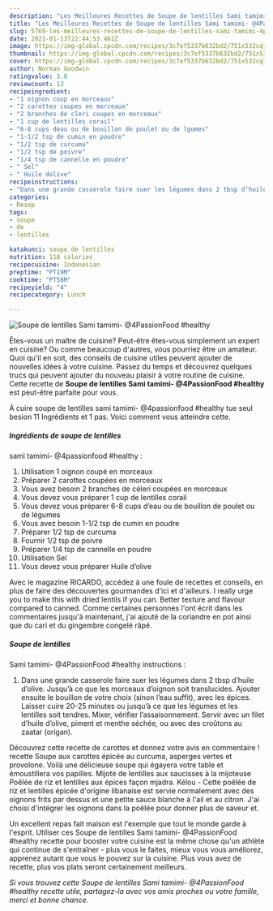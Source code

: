 ```yaml
---
description: "Les Meilleures Recettes de Soupe de lentilles Sami tamimi- @4PassionFood #healthy"
title: "Les Meilleures Recettes de Soupe de lentilles Sami tamimi- @4PassionFood #healthy"
slug: 5769-les-meilleures-recettes-de-soupe-de-lentilles-sami-tamimi-4passionfood-healthy
date: 2021-01-13T22:44:53.461Z
image: https://img-global.cpcdn.com/recipes/3c7ef5337b632bd2/751x532cq70/soupe-de-lentilles-sami-tamimi-4passionfood-healthy-photo-principale-de-la-recette.jpg
thumbnail: https://img-global.cpcdn.com/recipes/3c7ef5337b632bd2/751x532cq70/soupe-de-lentilles-sami-tamimi-4passionfood-healthy-photo-principale-de-la-recette.jpg
cover: https://img-global.cpcdn.com/recipes/3c7ef5337b632bd2/751x532cq70/soupe-de-lentilles-sami-tamimi-4passionfood-healthy-photo-principale-de-la-recette.jpg
author: Norman Goodwin
ratingvalue: 3.8
reviewcount: 13
recipeingredient:
- "1 oignon coup en morceaux"
- "2 carottes coupes en morceaux"
- "2 branches de cleri coupes en morceaux"
- "1 cup de lentilles corail"
- "6-8 cups deau ou de bouillon de poulet ou de lgumes"
- "1-1/2 tsp de cumin en poudre"
- "1/2 tsp de curcuma"
- "1/2 tsp de poivre"
- "1/4 tsp de cannelle en poudre"
- " Sel"
- " Huile dolive"
recipeinstructions:
- "Dans une grande casserole faire suer les légumes dans 2 tbsp d’huile d’olive. Jusqu’à ce que les morceaux d’oignon soit translucides. Ajouter ensuite le bouillon de votre choix (sinon l’eau suffit), avec les épices. Laisser cuire 20-25 minutes ou jusqu’à ce que les légumes et les lentilles soit tendres. Mixer, vérifier l’assaisonnement. Servir avec un filet d’huile d’olive, piment et menthe séchée, ou avec des croûtons au zaatar (origan)."
categories:
- Resep
tags:
- soupe
- de
- lentilles

katakunci: soupe de lentilles 
nutrition: 118 calories
recipecuisine: Indonesian
preptime: "PT19M"
cooktime: "PT58M"
recipeyield: "4"
recipecategory: Lunch

---
```



![Soupe de lentilles
Sami tamimi- @4PassionFood
#healthy](https://img-global.cpcdn.com/recipes/3c7ef5337b632bd2/751x532cq70/soupe-de-lentilles-sami-tamimi-4passionfood-healthy-photo-principale-de-la-recette.jpg)

Êtes-vous un maître de cuisine? Peut-être êtes-vous simplement un expert en cuisine? Ou comme beaucoup d'autres, vous pourriez être un amateur. Quoi qu'il en soit, des conseils de cuisine utiles peuvent ajouter de nouvelles idées à votre cuisine. Passez du temps et découvrez quelques trucs qui peuvent ajouter du nouveau plaisir à votre routine de cuisine. Cette recette de <strong> Soupe de lentilles
Sami tamimi- @4PassionFood
#healthy </strong> est peut-être parfaite pour vous.

<!--inarticleads1-->

À cuire soupe de lentilles
sami tamimi- @4passionfood
#healthy tue seul besion 11 Ingrédients et 1 pas. Voici comment vous atteindre cette.

##### Ingrédients de soupe de lentilles
sami tamimi- @4passionfood
#healthy :

1. Utilisation 1 oignon coupé en morceaux
1. Préparer 2 carottes coupées en morceaux
1. Vous avez besoin 2 branches de céleri coupées en morceaux
1. Vous devez vous préparer 1 cup de lentilles corail
1. Vous devez vous préparer 6-8 cups d’eau ou de bouillon de poulet ou de légumes
1. Vous avez besoin 1-1/2 tsp de cumin en poudre
1. Préparer 1/2 tsp de curcuma
1. Fournir 1/2 tsp de poivre
1. Préparer 1/4 tsp de cannelle en poudre
1. Utilisation  Sel
1. Vous devez vous préparer  Huile d’olive


Avec le magazine RICARDO, accédez à une foule de recettes et conseils, en plus de faire des découvertes gourmandes d&#39;ici et d&#39;ailleurs. I really urge you to make this with dried lentils if you can. Better texture and flavour compared to canned. Comme certaines personnes l&#39;ont écrit dans les commentaires jusqu&#39;à maintenant, j&#39;ai ajouté de la coriandre en pot ainsi que du cari et du gingembre congelé râpé. 

<!--inarticleads2-->

##### Soupe de lentilles
Sami tamimi- @4PassionFood
#healthy instructions :

1. Dans une grande casserole faire suer les légumes dans 2 tbsp d’huile d’olive. Jusqu’à ce que les morceaux d’oignon soit translucides. Ajouter ensuite le bouillon de votre choix (sinon l’eau suffit), avec les épices. Laisser cuire 20-25 minutes ou jusqu’à ce que les légumes et les lentilles soit tendres. Mixer, vérifier l’assaisonnement. Servir avec un filet d’huile d’olive, piment et menthe séchée, ou avec des croûtons au zaatar (origan).


Découvrez cette recette de carottes et donnez votre avis en commentaire ! recette Soupe aux carottes épicée au curcuma, asperges vertes et provolone. Voilà une délicieuse soupe qui égayera votre table et émoustillera vos papilles. Mijoté de lentilles aux saucisses à la mijoteuse Poêlée de riz et lentilles aux épices façon mjadra. Kélou - Cette poêlée de riz et lentilles épicée d&#39;origine libanaise est servie normalement avec des oignons frits par dessus et une petite sauce blanche à l&#39;ail et au citron. J&#39;ai choisi d&#39;intégrer les oignons dans la poêlée pour donner plus de saveur et. 

<!--inarticleads1-->

<p>
Un excellent repas fait maison est l'exemple que tout le monde garde à l'esprit. Utiliser ces Soupe de lentilles
Sami tamimi- @4PassionFood
#healthy recette pour booster votre cuisine est la même chose qu'un athlète qui continue de s'entraîner - plus vous le faites, mieux vous vous améliorez, apprenez autant que vous le pouvez sur la cuisine. Plus vous avez de recette, plus vos plats seront certainement meilleurs.
</p>

<p>
<i>Si vous trouvez cette Soupe de lentilles
Sami tamimi- @4PassionFood
#healthy recette utile, partagez-la avec vos amis proches ou votre famille, merci et bonne chance.</i>
</p>
